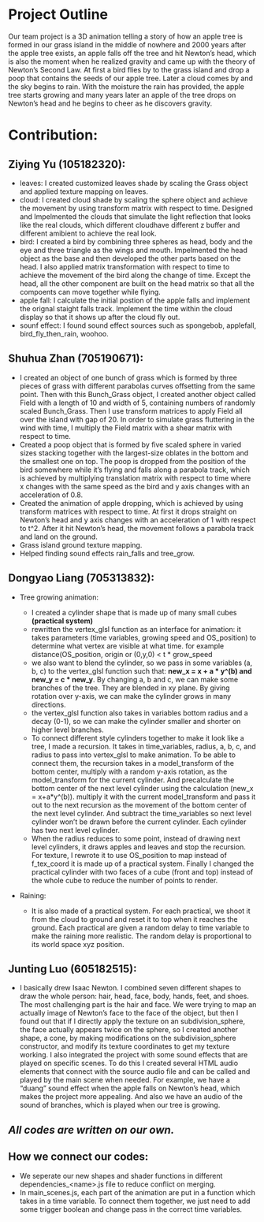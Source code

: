 # Project Outline
Our team project is a 3D animation telling a story of how an apple tree is formed in our grass island in the middle of nowhere and 2000 years after the apple tree exists, an apple falls off the tree and hit Newton’s head, which is also the moment when he realized gravity and came up with the theory of Newton’s Second Law. At first a bird flies by to the grass island and drop a poop that contains the seeds of our apple tree. Later a cloud comes by and the sky begins to rain. With the moisture the rain has provided, the apple tree starts growing and many years later an apple of the tree drops on Newton’s head and he begins to cheer as he discovers gravity.
 

# Contribution:

## Ziying Yu (105182320):
- leaves: I created customized leaves shade by scaling the Grass object and applied texture mapping on leaves.
- cloud: I created cloud shade by scaling the sphere object and achieve the movement by using transform matrix with respect to time. Designed and Impelmented the clouds that simulate the light reflection that looks like the real clouds, which different cloudhave different z buffer and different amibient to achieve the real look.
- bird: I created a bird by combining three spheres as head, body and the eye and three triangle as the wings and mouth. Impelmented the head object as the base and then developed the other parts based on the head. I also applied matrix transformation with respect to time to achieve the movement of the bird along the change of time. Except the head, all the other component are built on the head matrix so that all the compoents can move together while flying.
- apple fall: I calculate the initial postion of the apple falls and implement the orignal staight falls track. Implement the time within the cloud display so that it shows up after the cloud fly out.
- sounf effect: I found sound effect sources such as spongebob, applefall, bird_fly_then_rain, woohoo.


## Shuhua Zhan (705190671):
- I created an object of one bunch of grass which is formed by three pieces of grass with different parabolas curves offsetting from the same point. Then with this Bunch_Grass object, I created another object called Field with a length of 10 and width of 5, containing numbers of randomly scaled Bunch_Grass. Then I use transform matrices to apply Field all over the island with gap of 20. In order to simulate grass fluttering in the wind with time, I multiply the Field matrix with a shear matrix with respect to time.
- Created a poop object that is formed by five scaled sphere in varied sizes stacking together with the largest-size oblates in the bottom and the smallest one on top. The poop is dropped from the position of the bird somewhere while it’s flying and falls along a parabola track, which is achieved by multiplying translation matrix with respect to time where x changes with the same speed as the bird and y axis changes with an acceleration of 0.8.
- Created the animation of apple dropping, which is achieved by using transform matrices with respect to time. At first it drops straight on Newton’s head and y axis changes with an acceleration of 1 with respect to t^2. After it hit Newton’s head, the movement follows a parabola track and land on the ground.
- Grass island ground texture mapping.
- Helped finding sound effects rain_falls and tree_grow.

 
## Dongyao Liang (705313832):
- Tree growing animation:
  - I created a cylinder shape that is made up of many small cubes <b>(practical system)</b>
  - rewritten the vertex_glsl function as an interface for animation:
it takes parameters (time variables, growing speed and OS_position) to determine what vertex are visible at what time. for example distance(OS_position, origin or (0,y,0) < t * grow_speed
  - we also want to blend the cylinder, so we pass in some variables (a, b, c) to the vertex_glsl function such that\: <b>new_x = x + a * y^(b) and new_y = c * new_y</b>. By changing a, b and c, we can make some branches of the tree. They are blended in xy plane. By giving rotation over y-axis, we can make the cylinder grows in many directions. 
  - the vertex_glsl function also takes in variables bottom radius and a decay (0-1), so we can make the cylinder smaller and shorter on higher level branches.
  - To connect different style cylinders together to make it look like a tree, I made a recursion. It takes in time_variables, radius, a, b, c, and radius to pass into vertex_glsl to make animation. To be able to connect them, the recursion takes in a model_transform of the bottom center, multiply with a random y-axis rotation, as the model_transform for the current cylinder. And precalculate the bottom center of the next level cylinder using the calculation (new_x = x+a*y^(b)). multiply it with the current model_transform and pass it out to the next recursion as the movement of the bottom center of the next level cylinder. 
And subtract the time_variables so next level cylinder won’t be drawn before the current cylinder.
Each cylinder has two next level cylinder.
  - When the radius reduces to some point, instead of drawing next level cylinders, it draws apples and leaves and stop the recursion.
For texture, I rewrote it to use OS_position to map instead of f_tex_coord it is made up of a practical system. 
Finally I changed the practical cylinder with two faces of a cube (front and top) instead of the whole cube to reduce the number of points to render.


- Raining:
  - It is also made of a practical system. For each practical, we shoot it from the cloud to ground and reset it to top when it reaches the ground. Each practical are given a random delay to time variable to make the raining more realistic. The random delay is proportional to its world space xyz position. 

 
## Junting Luo (605182515):
- I basically drew Isaac Newton. I combined seven different shapes to draw the whole person: hair, head, face, body, hands, feet, and shoes. The most challenging part is the hair and face. We were trying to map an actually image of Newton’s face to the face of the object, but then I found out that if I directly apply the texture on an subdivision_sphere, the face actually appears twice on the sphere, so I created another shape, a cone, by making modifications on the subdivision_sphere constructor, and modify its texture coordinates to get my texture working. 
I also integrated the project with some sound effects that are played on specific scenes. To do this I created several HTML audio elements that connect with the source audio file and can be called and played by the main scene when needed. For example, we have a “duang” sound effect when the apple falls on Newton’s head, which makes the project more appealing. And also we have an audio of the sound of branches, which is played when our tree is growing.
 
## ***All codes are written on our own.***

## How we connect our codes:
- We seperate our new shapes and shader functions in different dependencies_\<name\>.js file to reduce conflict on merging.
- In main_scenes.js, each part of the animation are put in a function which takes in a time variable. To connect them together, we just need to add some trigger boolean and change pass in the correct time variables.
